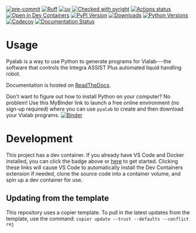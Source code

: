 [![pre-commit](https://img.shields.io/badge/pre--commit-enabled-brightgreen?logo=pre-commit&logoColor=white)](https://github.com/pre-commit/pre-commit)
[![Ruff](https://img.shields.io/endpoint?url=https://raw.githubusercontent.com/astral-sh/ruff/main/assets/badge/v2.json)](https://github.com/astral-sh/ruff)
[![uv](https://img.shields.io/endpoint?url=https://raw.githubusercontent.com/astral-sh/uv/main/assets/badge/v0.json)](https://github.com/astral-sh/uv)
[![Checked with pyright](https://microsoft.github.io/pyright/img/pyright_badge.svg)](https://microsoft.github.io/pyright/)
[![Actions status](https://github.com/LabAutomationAndScreening/pyalab/actions/workflows/ci.yaml/badge.svg?branch=main)](https://github.com/LabAutomationAndScreening/pyalab/actions)
[![Open in Dev Containers](https://img.shields.io/static/v1?label=Dev%20Containers&message=Open&color=blue)](https://vscode.dev/redirect?url=vscode://ms-vscode-remote.remote-containers/cloneInVolume?url=https://github.com/LabAutomationAndScreening/pyalab)
[![PyPI Version](https://img.shields.io/pypi/v/pyalab.svg)](https://pypi.org/project/pyalab/)
[![Downloads](https://pepy.tech/badge/pyalab)](https://pepy.tech/project/pyalab)
[![Python Versions](https://img.shields.io/pypi/pyversions/pyalab.svg)](https://pypi.org/project/pyalab/)
[![Codecov](https://codecov.io/gh/LabAutomationAndScreening/pyalab/branch/main/graph/badge.svg)](https://codecov.io/gh/LabAutomationAndScreening/pyalab)
[![Documentation Status](https://readthedocs.org/projects/pyalab/badge/?version=latest)](https://pyalab.readthedocs.io/en/latest/?badge=latest)

# Usage
Pyalab is a way to use Python to generate programs for Vialab---the software that controls the Integra ASSIST Plus automated liquid handling robot.

Documentation is hosted on [ReadTheDocs](https://pyalab.readthedocs.io/en/latest/?badge=latest).

Don't want to figure out how to install Python on your computer?  No problem! Use this MyBinder link to launch a free online environment (no sign-up required) where you can use `pyalab` to create and then download your Vialab programs. [![Binder](https://mybinder.org/badge_logo.svg)](https://mybinder.org/v2/gh/LabAutomationAndScreening/pyalab/main?labpath=docs%2Fcreate_vialab_program.ipynb)

# Development
This project has a dev container. If you already have VS Code and Docker installed, you can click the badge above or [here](https://vscode.dev/redirect?url=vscode://ms-vscode-remote.remote-containers/cloneInVolume?url=https://github.com/LabAutomationAndScreening/pyalab) to get started. Clicking these links will cause VS Code to automatically install the Dev Containers extension if needed, clone the source code into a container volume, and spin up a dev container for use.







## Updating from the template
This repository uses a copier template. To pull in the latest updates from the template, use the command:
`copier update --trust --defaults --conflict rej`
